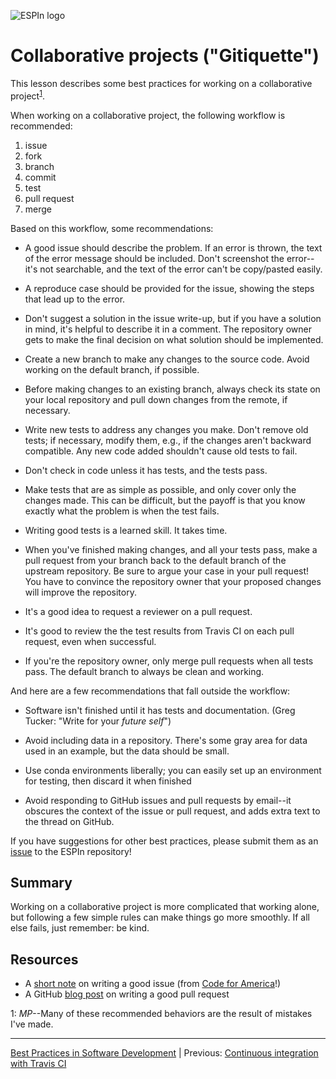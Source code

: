 ![ESPIn logo](../../media/ESPIn.png)

# Collaborative projects ("Gitiquette")

This lesson describes some best practices
for working on a collaborative project<sup>[1](#cp-fn1)</sup>.

When working on a collaborative project,
the following workflow is recommended:

1. issue
1. fork
1. branch
1. commit
1. test
1. pull request
1. merge

Based on this workflow, some recommendations:

* A good issue should describe the problem. If an error is thrown, the
  text of the error message should be included. Don't screenshot the
  error--it's not searchable, and the text of the error can't be
  copy/pasted easily.
  
* A reproduce case should be provided for the issue, showing the steps
  that lead up to the error.

* Don't suggest a solution in the issue write-up, but if you have a
  solution in mind, it's helpful to describe it in a comment. The
  repository owner gets to make the final decision on what solution
  should be implemented.

* Create a new branch to make any changes to the source code. Avoid
  working on the default branch, if possible.

* Before making changes to an existing branch, always check its state
  on your local repository and pull down changes from the remote, if
  necessary.

* Write new tests to address any changes you make. Don't remove old
  tests; if necessary, modify them, e.g., if the changes aren't
  backward compatible. Any new code added shouldn't cause old tests to
  fail.

* Don't check in code unless it has tests, and the tests pass.

* Make tests that are as simple as possible, and only cover only the
  changes made. This can be difficult, but the payoff is that you
  know exactly what the problem is when the test fails.

* Writing good tests is a learned skill. It takes time.

* When you've finished making changes, and all your tests pass, make
  a pull request from your branch back to the default branch of the
  upstream repository. Be sure to argue your case in your pull
  request! You have to convince the repository owner that your
  proposed changes will improve the repository.

* It's a good idea to request a reviewer on a pull request.

* It's good to review the the test results from Travis CI on each pull
  request, even when successful.

* If you're the repository owner, only merge pull requests when all
  tests pass. The default branch to always be clean and working.

And here are a few recommendations that fall outside the workflow:

* Software isn't finished until it has tests and documentation.
  (Greg Tucker: "Write for your *future self*")

* Avoid including data in a repository. There's some gray area for data
  used in an example, but the data should be small.

* Use conda environments liberally; you can easily set up an
  environment for testing, then discard it when finished

* Avoid responding to GitHub issues and pull requests by email--it
  obscures the context of the issue or pull request, and adds extra
  text to the thread on GitHub.

If you have suggestions for other best practices,
please submit them as an [issue](https://github.com/csdms/espin/issues)
to the ESPIn repository!


## Summary

Working on a collaborative project is more complicated
that working alone,
but following a few simple rules can make things go more smoothly.
If all else fails, just remember: be kind.


## Resources

* A [short note](https://github.com/codeforamerica/howto/blob/master/Good-GitHub-Issues.md) on writing a good issue (from [Code for America](https://www.codeforamerica.org/)!)
* A GitHub [blog post](https://github.blog/2015-01-21-how-to-write-the-perfect-pull-request/) on writing a good pull request


<a name="cp-fn1">1</a>: *MP*--Many of these recommended behaviors are
the result of mistakes I've made.

___

[Best Practices in Software Development](./index.md) |
Previous: [Continuous integration with Travis CI](./continuous-integration.md)
